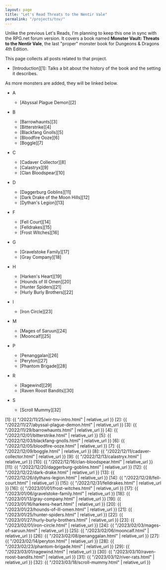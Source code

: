 ```yaml
---
layout: page
title: "Let's Read Threats to the Nentir Vale"
permalink: "/projects/tnv/"
---
```


Unlike the previous Let's Reads, I'm planning to keep this one in sync with the
RPG.net forum version. It covers a book named **Monster Vault: Threats to the
Nentir Vale**, the last "proper" monster book for Dungeons & Dragons 4th
Edition.

This page collects all posts related to that project.

- [Introduction][1]: Talks a bit about the history of the book and the setting
  it describes.

As more monsters are added, they will be linked below.

- A
  - [Abyssal Plague Demon][2]

- B
  - [Barrowhaunts][3]
  - [Bitterstrike][4]
  - [Blackfang Gnolls][5]
  - [Bloodfire Ooze][6]
  - [Boggle][7]

- C
  - [Cadaver Collector][8]
  - [Calastryx][9]
  - [Clan Bloodspear][10]

- D
  - [Daggerburg Goblins][11]
  - [Dark Drake of the Moon Hills][12]
  - [Dythan's Legion][13]

- F
  - [Fell Court][14]
  - [Felldrakes][15]
  - [Frost Witches][16]

- G
  - [Gravelstoke Family][17]
  - [Gray Company][18]

- H
  - [Harken's Heart][19]
  - [Hounds of Ill Omen][20]
  - [Hunter Spiders][21]
  - [Hurly Burly Brothers][22]

- I
  - [Iron Circle][23]

- M
  - [Mages of Saruun][24]
  - [Mooncalf][25]

- P
  - [Penanggalan][26]
  - [Peryton][27]
  - [Phantom Brigade][28]

- R
  - [Ragewind][29]
  - [Raven Roost Bandits][30]

- S
  - [Scroll Mummy][32]


[1]: {{ "/2022/11/25/wir-tnv-intro.html" | relative_url }}
[2]: {{ "/2022/11/27/abyssal-plague-demon.html" | relative_url }}
[3]: {{ "/2022/11/29/barrowhaunts.html" | relative_url }}
[4]: {{ "/2022/12/01/bitterstrike.html" | relative_url }}
[5]: {{ "/2022/12/03/blackfang-gnolls.html" | relative_url }}
[6]: {{ "/2022/12/05/bloodfire-ooze.html" | relative_url }}
[7]: {{ "/2022/12/09/boggle.html" | relative_url }}
[8]: {{ "/2022/12/11/cadaver-collector.html" | relative_url }}
[9]: {{ "/2022/12/13/calastryx.html" | relative_url }}
[10]: {{ "/2022/12/16/clan-bloodspear.html" | relative_url }}
[11]: {{ "/2022/12/20/daggerburg-goblins.html" | relative_url }}
[12]: {{ "/2022/12/22/dark-drake.html" | relative_url }}
[13]: {{ "/2022/12/26/dythans-legion.html" | relative_url }}
[14]: {{ "/2022/12/28/fell-court.html" | relative_url }}
[15]: {{ "/2022/12/31/felldrakes.html" | relative_url }}
[16]: {{ "/2023/01/01/frost-witches.html" | relative_url }}
[17]: {{ "/2023/01/06/gravelstoke-family.html" | relative_url }}
[18]: {{ "/2023/01/13/gray-company.html" | relative_url }}
[19]: {{ "/2023/01/16/harkens-heart.html" | relative_url }}
[20]: {{ "/2023/01/23/hounds-of-ill-omen.html" | relative_url }}
[21]: {{ "/2023/01/25/hunter-spiders.html" | relative_url }}
[22]: {{ "/2023/01/27/hurly-burly-brothers.html" | relative_url }}
[23]: {{ "/2023/02/01/iron-circle.html" | relative_url }}
[24]: {{ "/2023/02/03/mages-of-saruun.html" | relative_url }}
[25]: {{ "/2023/02/06/mooncalf.html" | relative_url }}
[26]: {{ "/2023/02/08/penanggalan.html" | relative_url }}
[27]: {{ "/2023/02/14/peryton.html" | relative_url }}
[28]: {{ "/2023/02/23/phantom-brigade.html" | relative_url }}
[29]: {{ "/2023/03/01/ragewind.html" | relative_url }}
[30]: {{ "/2023/03/10/raven-roost-bandits.html" | relative_url }}
[31]: {{ "/2023/03/12/river-rats.html" | relative_url }}
[32]: {{ "/2023/03/18/scroll-mummy.html" | relative_url }}
